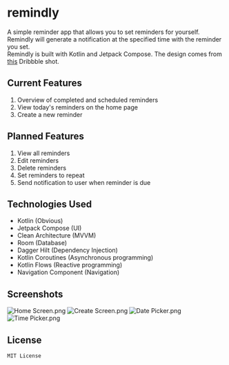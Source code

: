 # remindly

A simple reminder app that allows you to set reminders for yourself.  
Remindly will generate a notification at the specified time with the reminder you set.  
Remindly is built with Kotlin and Jetpack Compose. The design comes from [this](https://dribbble.com/shots/20540099-Reminder-App-Concept) Dribbble shot.
## Current Features
1. Overview of completed and scheduled reminders
2. View today's reminders on the home page
3. Create a new reminder

## Planned Features
1. View all reminders
2. Edit reminders
3. Delete reminders
4. Set reminders to repeat
5. Send notification to user when reminder is due

## Technologies Used
* Kotlin (Obvious)
* Jetpack Compose (UI)
* Clean Architecture (MVVM)
* Room (Database)
* Dagger Hilt (Dependency Injection)
* Kotlin Coroutines (Asynchronous programming)
* Kotlin Flows (Reactive programming)
* Navigation Component (Navigation)

## Screenshots
![Home Screen.png](assets/Home%20Screen.png)
![Create Screen.png](assets/Create%20Screen.png)
![Date Picker.png](assets/Date%20Picker.png)
![Time Picker.png](assets/Time%20Picker.png)

## License
```
MIT License
```